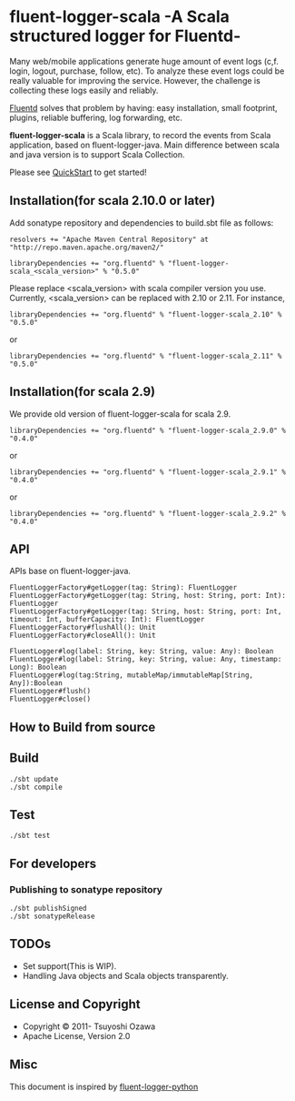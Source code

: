 # fluent-logger-scala -A Scala structured logger for Fluentd-

Many web/mobile applications generate huge amount of event logs (c,f. login, logout, purchase, follow, etc). To analyze these event logs could be really valuable for improving the service. However, the challenge is collecting these logs easily and reliably.


[Fluentd](http://github.com/fluent/fluentd) solves that problem by having: easy installation, small footprint, plugins, reliable buffering, log forwarding, etc.

**fluent-logger-scala** is a Scala library, to record the events from Scala application,  based on fluent-logger-java.
Main difference between scala and java version is to support Scala Collection.

Please see [QuickStart](https://github.com/oza/fluent-logger-scala/wiki/QuickStart) to get started!

## Installation(for scala 2.10.0 or later)

Add sonatype repository and dependencies to build.sbt file as follows:

    resolvers += "Apache Maven Central Repository" at "http://repo.maven.apache.org/maven2/"
    
    libraryDependencies += "org.fluentd" % "fluent-logger-scala_<scala_version>" % "0.5.0"
    

Please replace <scala_version> with scala compiler version you use.
Currently, <scala_version> can be replaced with 2.10 or 2.11.
For instance,

    libraryDependencies += "org.fluentd" % "fluent-logger-scala_2.10" % "0.5.0"

or

    libraryDependencies += "org.fluentd" % "fluent-logger-scala_2.11" % "0.5.0"

## Installation(for scala 2.9)

We provide old version of fluent-logger-scala for scala 2.9.


    libraryDependencies += "org.fluentd" % "fluent-logger-scala_2.9.0" % "0.4.0"

or

    libraryDependencies += "org.fluentd" % "fluent-logger-scala_2.9.1" % "0.4.0"

or

    libraryDependencies += "org.fluentd" % "fluent-logger-scala_2.9.2" % "0.4.0"



## API

APIs base on fluent-logger-java.

    FluentLoggerFactory#getLogger(tag: String): FluentLogger
    FluentLoggerFactory#getLogger(tag: String, host: String, port: Int): FluentLogger
    FluentLoggerFactory#getLogger(tag: String, host: String, port: Int, timeout: Int, bufferCapacity: Int): FluentLogger
    FluentLoggerFactory#flushAll(): Unit
    FluentLoggerFactory#closeAll(): Unit

    FluentLogger#log(label: String, key: String, value: Any): Boolean
    FluentLogger#log(label: String, key: String, value: Any, timestamp: Long): Boolean
    FluentLogger#log(tag:String, mutableMap/immutableMap[String, Any]):Boolean
    FluentLogger#flush()
    FluentLogger#close()

## How to Build from source


## Build

    ./sbt update
    ./sbt compile

## Test

    ./sbt test

## For developers

### Publishing to sonatype repository

    ./sbt publishSigned
    ./sbt sonatypeRelease


## TODOs

* Set support(This is WIP).
* Handling Java objects and Scala objects transparently.

## License and Copyright

* Copyright © 2011- Tsuyoshi Ozawa
* Apache License, Version 2.0

## Misc

This document is inspired by [fluent-logger-python](https://github.com/fluent/fluent-logger-python)
